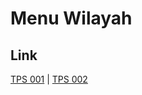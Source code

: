 # Menu Wilayah

## Link

[TPS 001](https://github.com/gigit-pemilu/pemilu-2024-17-bengkulu/tree/main/pilpres/hitung-suara/sub/17-bengkulu/sub/01-bengkulu-selatan/sub/02-seginim/sub/2022-dusun-tengah/sub/001-tps)
 | 
[TPS 002](https://github.com/gigit-pemilu/pemilu-2024-17-bengkulu/tree/main/pilpres/hitung-suara/sub/17-bengkulu/sub/01-bengkulu-selatan/sub/02-seginim/sub/2022-dusun-tengah/sub/002-tps)

